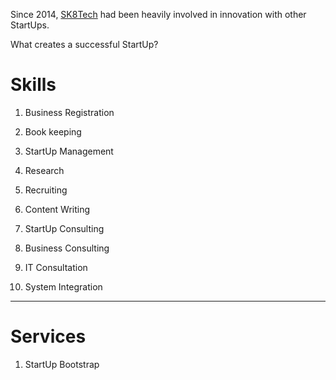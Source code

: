 Since 2014, [SK8Tech](https://sk8.tech) had been heavily involved in innovation with other StartUps. 

What creates a successful StartUp?

# Skills

1. Business Registration
1. Book keeping
1. StartUp Management
1. Research
1. Recruiting
1. Content Writing

1. StartUp Consulting
1. Business Consulting
1. IT Consultation
1. System Integration

---

# Services

1. StartUp Bootstrap
